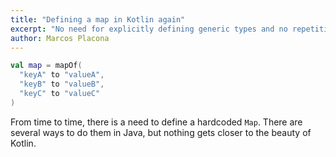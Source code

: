 ```yaml
---
title: "Defining a map in Kotlin again"
excerpt: "No need for explicitly defining generic types and no repetitive `put` to define maps"
author: Marcos Placona
---
```

```kotlin
val map = mapOf(
  "keyA" to "valueA",
  "keyB" to "valueB",
  "keyC" to "valueC"
)
```

From time to time, there is a need to define a hardcoded `Map`. There are several ways to do them in Java, but nothing gets closer to the beauty of Kotlin.